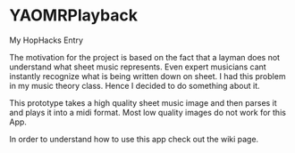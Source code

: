 # YAOMRPlayback
My HopHacks Entry

The motivation for the project is based on the fact that a layman does not understand what sheet music represents. Even
expert musicians cant instantly recognize what is being written down on sheet. I had this problem in my music theory class. Hence
I decided to do something about it.

This prototype takes a high quality sheet music image and then parses it and plays it into a midi format. Most low
quality images do not work for this App. 

In order to understand how to use this app check out the wiki page. 

